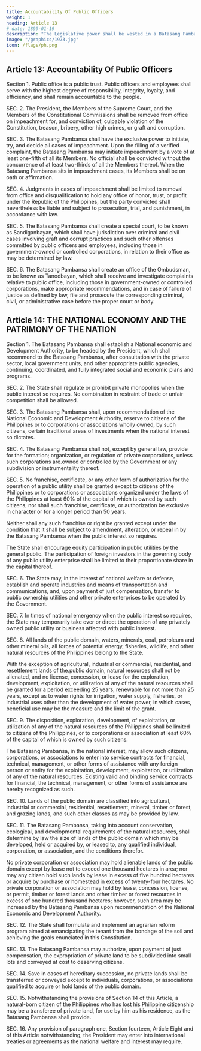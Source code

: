```yaml
---
title: Accountability Of Public Officers
weight: 1
heading: Article 13
# date: 1899-01-19
description: "The Legislative power shall be vested in a Batasang Pambansa."
image: "/graphics/1973.jpg"
icon: /flags/ph.png
---
```



## Article 13: Accountability Of Public Officers

Section 1. Public office is a public trust. Public officers and employees shall serve with the highest degree of responsibility, integrity, loyalty, and efficiency, and shall remain accountable to the people.

SEC. 2. The President, the Members of the Supreme Court, and the Members of the Constitutional Commissions shall be removed from office on impeachment for, and conviction of, culpable violation of the Constitution, treason, bribery, other high crimes, or graft and corruption.

SEC. 3. The Batasang Pambansa shall have the exclusive power to initiate, try, and decide all cases of impeachment. Upon the filling of a verified complaint, the Batasang Pambansa may initiate impeachment by a vote of at least one-fifth of all its Members. No official shall be convicted without the concurrence of at least two-thirds of all the Members thereof. When the Batasang Pambansa sits in impeachment cases, its Members shall be on oath or affirmation.

SEC. 4. Judgments in cases of impeachment shall be limited to removal from office and disqualification to hold any office of honor, trust, or profit under the Republic of the Philippines, but the party convicted shall nevertheless be liable and subject to prosecution, trial, and punishment, in accordance with law.

SEC. 5. The Batasang Pambansa shall create a special court, to be known as Sandiganbayan, which shall have jurisdiction over criminal and civil cases involving graft and corrupt practices and such other offenses committed by public officers and employees, including those in government-owned or controlled corporations, in relation to their office as may be determined by law.

SEC. 6. The Batasang Pambansa shall create an office of the Ombudsman, to be known as Tanodbayan, which shall receive and investigate complaints relative to public office, including those in government-owned or controlled corporations, make appropriate recommendations, and in case of failure of justice as defined by law, file and prosecute the corresponding criminal, civil, or administrative case before the proper court or body.



## Article 14: THE NATIONAL ECONOMY AND THE PATRIMONY OF THE NATION

Section 1. The Batasang Pambansa shall establish a National economic and Development Authority, to be headed by the President, which shall recommend to the Batasang Pambansa, after consultation with the private sector, local government units, and other appropriate public agencies, continuing, coordinated, and fully integrated social and economic plans and programs.

SEC. 2. The State shall regulate or prohibit private monopolies when the public interest so requires. No combination in restraint of trade or unfair competition shall be allowed.

SEC. 3. The Batasang Pambansa shall, upon recommendation of the National Economic and Development Authority, reserve to citizens of the Philippines or to corporations or associations wholly owned, by such citizens, certain traditional areas of investments when the national interest so dictates.

SEC. 4. The Batasang Pambansa shall not, except by general law, provide for the formation; organization, or regulation of private corporations, unless such corporations are.owned or controlled by the Government or any subdivision or instrumentality thereof.

SEC. 5. No franchise, certificate, or any other form of authorization for the operation of a public utility shall be granted except to citizens of the Philippines or to corporations or associations organized under the laws of the Philippines at least 60% of the capital of which is owned by such citizens, nor shall such franchise, certificate, or authorization be exclusive in character or for a longer period than 50 years. 

Neither shall any such franchise or right be granted except under the condition that it shall be subject to amendment, alteration, or repeal in by the Batasang Pambansa when the public interest so requires. 

The State shall encourage equity participation in public utilities by the general public. The participation of foreign investors in the governing body of any public utility enterprise shall be limited to their proportionate share in the capital thereof.


SEC. 6. The State may, in the interest of national welfare or defense, establish and operate industries and means of transportation and communications, and, upon payment of just compensation, transfer to public ownership utilities and other private enterprises to be operated by the Government.

SEC. 7. In times of national emergency when the public interest so requires, the State may temporarily take over or direct the operation of any privately owned public utility or business affected with public interest.

SEC. 8. All lands of the public domain, waters, minerals, coal, petroleum and other mineral oils, all forces of potential energy, fisheries, wildlife, and other natural resources of the Philippines belong to the State. 

With the exception of agricultural, industrial or commercial, residential, and resettlement lands of the.public domain, natural resources shall not be alienated, and no license, concession, or lease for the exploration, development, exploitation, or utilization of any of the natural resources shall be granted for a period exceeding 25 years, renewable for not more than 25 years, except as to water rights for irrigation, water supply, fisheries, or industrial uses other than the development of water power, in which cases, beneficial use may be the measure and the limit of the grant.

SEC. 9. The disposition, exploration, development, of exploitation, or utilization of any of the natural resources of the Philippines shall be limited to citizens of the Philippines, or to corporations or association at least 60% of the capital of which is owned by such citizens. 

The Batasang Pambansa, in the national interest, may allow such citizens, corporations, or associations to enter into service contracts for financial, technical, management, or other forms of assistance with any foreign person or entity for the exploitation, development, exploitation, or utilization of any of the natural resources. Existing valid and binding service contracts for financial, the technical, management, or other forms of assistance are hereby recognized as such.

SEC. 10. Lands of the public domain are classified into agricultural, industrial or commercial, residential, resettlement, mineral, timber or forest, and grazing lands, and such other classes as may be provided by law.

SEC. 11. The Batasang Pambansa, taking into account conservation, ecological, and developmental requirements of the natural resources, shall determine by law the size of lands of the public domain which may be developed, held or acquired by, or leased to, any qualified individual, corporation, or association, and the conditions therefor. 

No private corporation or association may hold alienable lands of the public domain except by lease not to exceed one thousand hectares in area; nor may any citizen hold such lands by lease in excess of five hundred hectares or acquire by purchase or homestead in excess of twenty-four hectares. No private corporation or association may hold by lease, concession, license, or permit, timber or forest lands and other timber or forest resources in excess of one hundred thousand hectares; however, such area may be increased by the Batasang Pambansa upon recommendation of the National Economic and Development Authority.

SEC. 12. The State shall formulate and implement an agrarian reform program aimed at emancipating the tenant from the bondage of the soil and achieving the goals enunciated in this Constitution.

SEC. 13. The Batasang Pambansa may authorize, upon payment of just compensation, the expropriation of private land to be subdivided into small lots and conveyed at cost to deserving citizens.

SEC. 14. Save in cases of hereditary succession, no private lands shall be transferred or conveyed except to individuals, corporations, or associations qualified to acquire or hold lands of the public domain.

SEC. 15. Notwithstanding the provisions of Section 14 of this Article, a natural-born citizen of the Philippines who has lost his Philippine citizenship may be a transferee of private land, for use by him as his residence, as the Batasang Pambansa shall provide.

SEC. 16. Any provision of paragraph one, Section fourteen, Article Eight and of this Article notwithstanding, the President may enter into international treaties or agreements as the national welfare and interest may require.


